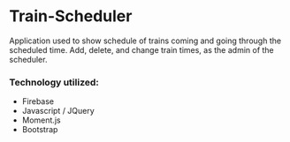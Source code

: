 # Train-Scheduler
Application used to show schedule of trains coming and going through the scheduled time. Add, delete, and change train times, as the admin of the scheduler.

### Technology utilized:
* Firebase
* Javascript / JQuery
* Moment.js
* Bootstrap
